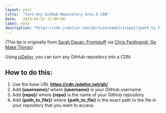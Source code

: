 ```yaml
---
layout: post
title:  "Turn Any GitHub Repository Into A CDN"
date:   2019-03-22 11:00:00
label: note
description: "https://cdn.jsdelivr.net/gh/{username}/{repo}/{path_to_file}"
---
```


(This tip is originally from <a href="https://frontstuff.io/" target="_blank">Sarah Dayan, Frontstuff</a> via <a href="https://gomakethings.com/" target="_blank">Chris Ferdinandi, Go Make Things</a>)

Using <a href="https://www.jsdelivr.com/" target="_blank">jsDelivr</a>, you can turn any GitHub repository into a CDN:

## How to do this:

1. Use the base URL **https://cdn.jsdelivr.net/gh/**
2. Add **{username}/** where **{username}** is your GitHub username
3. Add **{repo}/** where **{repo}** is the name of your GitHub repository
4. Add **{path_to_file}/** where **{path_to_file}** is the exact path to the file in your repository that you want to access.
